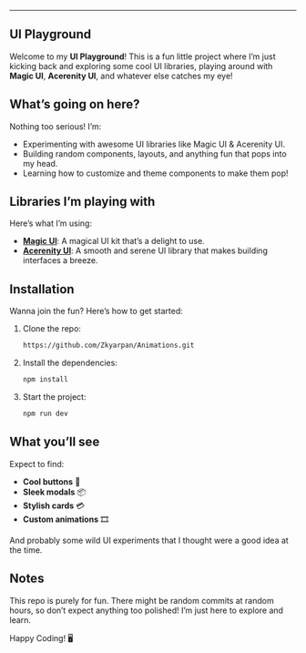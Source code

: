 
---

## UI Playground 

Welcome to my **UI Playground**!  This is a fun little project where I’m just kicking back and exploring some cool UI libraries, playing around with **Magic UI**, **Acerenity UI**, and whatever else catches my eye! 

## What’s going on here?

Nothing too serious! I’m:

- Experimenting with awesome UI libraries like Magic UI & Acerenity UI.  
- Building random components, layouts, and anything fun that pops into my head.
- Learning how to customize and theme components to make them pop! 

## Libraries I’m playing with

Here’s what I’m using:

- **[Magic UI](https://magicui.design/a)**: A magical UI kit that’s a delight to use. 
- **[Acerenity UI](https://ui.aceternity.com/)**: A smooth and serene UI library that makes building interfaces a breeze. 

## Installation

Wanna join the fun? Here’s how to get started:

1. Clone the repo:
   ```bash
   https://github.com/Zkyarpan/Animations.git
   ```

2. Install the dependencies:
   ```bash
   npm install
   ```

3. Start the project:
   ```bash
   npm run dev
   ```

## What you’ll see

Expect to find:

- **Cool buttons** 🔘  
- **Sleek modals** 📦  
- **Stylish cards** 💳  
- **Custom animations** 🎞️  

And probably some wild UI experiments that I thought were a good idea at the time. 

## Notes

This repo is purely for fun. There might be random commits at random hours, so don’t expect anything too polished! I’m just here to explore and learn. 


Happy Coding! 🖥️
